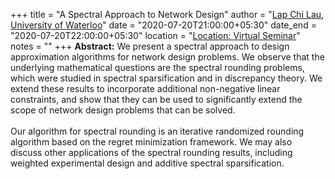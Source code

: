 +++
title = "A Spectral Approach to Network Design"
author = "<a href="https://cs.uwaterloo.ca/~lapchi/" target="_blank">Lap Chi Lau, University of Waterloo</a>"
date = "2020-07-20T21:00:00+05:30"
date_end = "2020-07-20T22:00:00+05:30"
location = "<a href="#">Location: Virtual Seminar</a>"
notes = ""
+++
<b>Abstract:</b>
We present a spectral approach to design approximation algorithms for network design problems.  We observe
that the underlying mathematical questions are the spectral rounding problems, which were studied in spectral
sparsification and in discrepancy theory.  We extend these results to incorporate additional non-negative linear
constraints, and show that they can be used to significantly extend the scope of network design problems that can
be solved.
<br><br>
Our algorithm for spectral rounding is an iterative randomized rounding algorithm based on the regret minimization
framework.  We may also discuss other applications of the spectral rounding results, including weighted experimental
design and additive spectral sparsification.

